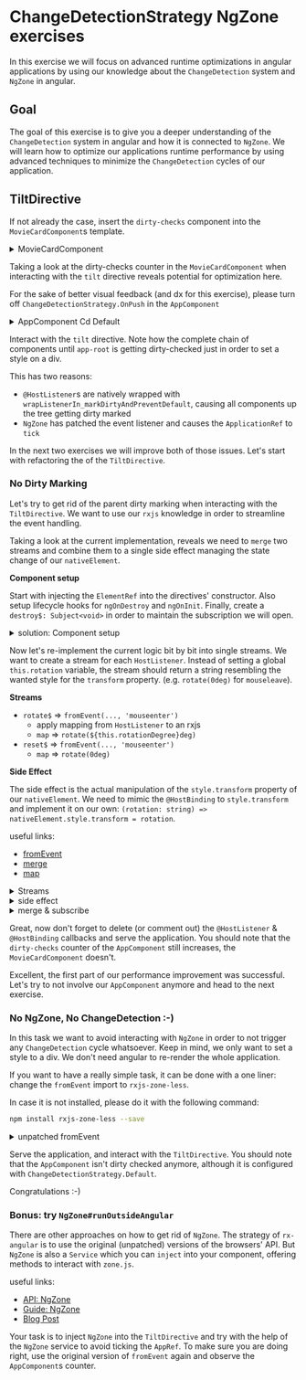 # ChangeDetectionStrategy NgZone exercises

In this exercise we will focus on advanced runtime optimizations in angular applications by using our knowledge about
the `ChangeDetection` system and `NgZone` in angular.

## Goal

The goal of this exercise is to give you a deeper understanding of the `ChangeDetection` system in angular and how it
is connected to `NgZone`. We will learn how to optimize our applications runtime performance by using advanced techniques
to minimize the `ChangeDetection` cycles of our application.

## TiltDirective

If not already the case, insert the `dirty-checks` component into the `MovieCardComponent`s template.

<details>
  <summary>MovieCardComponent</summary>

```html
<!--movie-card.component.html-->

<div class="movie-card"
     [tilt]="40">
  <dirty-checks />
  <!--  the template-->
</div>

```

</details>

Taking a look at the dirty-checks counter in the `MovieCardComponent` when interacting with the `tilt` directive reveals
potential for optimization here.

For the sake of better visual feedback (and dx for this exercise), please turn off `ChangeDetectionStrategy.OnPush` in the `AppComponent`

<details>
  <summary>AppComponent Cd Default</summary>

```ts
// app.component.ts

@Component({
  selector: 'app-root',
  templateUrl: './app.component.html',
  styleUrls: ['./app.component.scss'],
  // changeDetection: ChangeDetectionStrategy.OnPush,
})
export class AppComponent {}
```
</details>

Interact with the `tilt` directive. Note how the complete chain of components until `app-root` is getting dirty-checked
just in order to set a style on a div.

This has two reasons:
* `@HostListener`s are natively wrapped with `wrapListenerIn_markDirtyAndPreventDefault`, causing all components up the tree getting dirty marked
* `NgZone` has patched the event listener and causes the `ApplicationRef` to `tick`

In the next two exercises we will improve both of those issues. Let's start with refactoring the of the `TiltDirective`.

### No Dirty Marking

Let's try to get rid of the parent dirty marking when interacting with the `TiltDirective`.
We want to use our `rxjs` knowledge in order to streamline the event handling.

Taking a look at the current implementation, reveals we need to `merge` two streams and combine them to a single side effect
managing the state change of our `nativeElement`.

**Component setup**

Start with injecting the `ElementRef` into the directives' constructor.
Also setup lifecycle hooks for `ngOnDestroy` and `ngOnInit`.
Finally, create a `destroy$: Subject<void>` in order to maintain the subscription we will open.

<details>
  <summary>solution: Component setup</summary>


```ts
// tilt.directive.ts

private destroy$ = new Subject<void>;

constructor(
        private readonly elementRef: ElementRef<HTMLElement>
) {}

ngOnInit() {
    // this is where we are going to work now
}

ngOnDestroy() {
  this.destroy$.next();
}

```
</details>


Now let's re-implement the current logic bit by bit into single streams.
We want to create a stream for each `HostListener`. Instead of setting a global `this.rotation` variable, the stream
should return a string resembling the wanted style for the `transform` property. (e.g. `rotate(0deg)` for `mouseleave`).

**Streams**

* `rotate$` => `fromEvent(..., 'mouseenter')`
  * apply mapping from `HostListener` to an rxjs
  * `map` => `rotate(${this.rotationDegree}deg)`
* `reset$` => `fromEvent(..., 'mouseenter')`
  * `map` => `rotate(0deg)`

**Side Effect**

The side effect is the actual manipulation of the `style.transform` property of our `nativeElement`. We need to mimic
the `@HostBinding` to `style.transform` and implement it on our own: `(rotation: string) => nativeElement.style.transform = rotation`.

useful links:
* [fromEvent](https://rxjs.dev/api/index/function/fromEvent)
* [merge](https://rxjs.dev/api/index/function/merge)
* [map](https://rxjs.dev/api/index/function/map)


<details>
  <summary>Streams</summary>

Get rotation value from `mouseenter` event:

```ts
// tilt.directive.ts

ngOnInit() {
    // rotation value on mouse enter
  const rotate$ = fromEvent<MouseEvent>(this.elementRef.nativeElement, 'mouseenter')
        .pipe(
                map(({ pageX, target }) => {
                  const pos = determineDirection(pageX, target as HTMLElement);

                  return pos === 0
                         ? `rotate(${this.rotationDegree}deg)`
                         : `rotate(-${this.rotationDegree}deg)`;
                })
        );
}

```

reset rotation value on mouseleave event:

```ts
// tilt.directive.ts

import { fromEvent, map, takeUntil } from 'rxjs';


ngOnInit() {
  // reset rotatipon on mouseleave
  const reset$ =  fromEvent(this.elementRef.nativeElement, 'mouseleave').pipe(
          map(() => `rotate(0deg)`)
  );
}

```

</details>

<details>
  <summary>side effect</summary>

```ts
// tilt.directive.ts

import { fromEvent, map, takeUntil } from 'rxjs';


ngOnInit() {
    // create a sideEffect function for setting the rotation value to the element
  const effect = (rotation: string) => this.elementRef.nativeElement.style.transform = rotation;
}

```

</details>

<details>
  <summary>merge & subscribe</summary>

```ts
// tilt.directive.ts

import { fromEvent, map, takeUntil } from 'rxjs';


ngOnInit() {
  // merge the transformation values to a single stream and perform the effect on the result
  // subscribe until destruction of the directive
  merge(
          rotate$,
          reset$
  )
          .pipe(takeUntil(this.destroy$))
          .subscribe(effect);
}

```

</details>

Great, now don't forget to delete (or comment out) the `@HostListener` & `@HostBinding` callbacks and serve the application.
You should note that the `dirty-checks` counter of the `AppComponent` still increases, the `MovieCardComponent` doesn't.

Excellent, the first part of our performance improvement was successful. Let's try to not involve our `AppComponent` anymore
and head to the next exercise.

### No NgZone, No ChangeDetection :-)

In this task we want to avoid interacting with `NgZone` in order to not trigger any `ChangeDetection` cycle whatsoever.
Keep in mind, we only want to set a style to a div. We don't need angular to re-render the whole application.

If you want to have a really simple task, it can be done with a one liner: change the `fromEvent` import to `rxjs-zone-less`.

In case it is not installed, please do it with the following command:

```bash
npm install rxjs-zone-less --save
```

<details>
  <summary>unpatched fromEvent</summary>

```ts
// tilt.directive.ts

import { fromEvent } from 'rxjs-zone-less';

```

</details>

Serve the application, and interact with the `TiltDirective`. You should note that the `AppComponent` isn't dirty checked anymore,
although it is configured with `ChangeDetectionStrategy.Default`.

Congratulations :-)

### Bonus: try `NgZone#runOutsideAngular`

There are other approaches on how to get rid of `NgZone`. The strategy of `rx-angular` is to use the original (unpatched)
versions of the browsers' API.
But `NgZone` is also a `Service` which you can `inject` into your component, offering methods to interact with `zone.js`.

useful links:
* [API: NgZone](https://angular.io/api/core/NgZone)
* [Guide: NgZone](https://angular.io/guide/zone)
* [Blog Post](https://blog.thoughtram.io/angular/2017/02/21/using-zones-in-angular-for-better-performance.html)

Your task is to inject `NgZone` into the `TiltDirective` and try with the help of the `NgZone` service to avoid
ticking the `AppRef`.
To make sure you are doing right, use the original version of `fromEvent` again and observe the `AppComponent`s counter.
